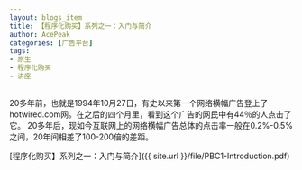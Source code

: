 ```yaml
---
layout: blogs_item
title: 【程序化购买】系列之一：入门与简介
author: AcePeak
categories: [广告平台]
tags: 
- 原生
- 程序化购买
- 讲座
---
```



20多年前，也就是1994年10月27日，有史以来第一个网络横幅广告登上了hotwired.com网。在之后的四个月里，看到这个广告的网民中有44％的人点击了它。
20多年后，现如今互联网上的网络横幅广告总体的点击率一般在0.2%-0.5%之间，20年间相差了100-200倍的差距。


[程序化购买】系列之一：入门与简介]({{ site.url }}/file/PBC1-Introduction.pdf)
